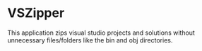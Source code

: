 # VSZipper
This application zips visual studio projects and solutions without unnecessary files/folders like the bin and obj directories.
